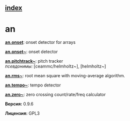 [index](index.html) 
---

# an




[**an.onset**](an.onset.html): onset detector for arrays 

[**an.onset~**](an.onset~.html): onset detector 

[**an.pitchtrack~**](an.pitchtrack~.html): pitch tracker <br>
_псевдонимы:_ \[ceammc/helmholtz~\], \[helmholtz~\]


[**an.rms~**](an.rms~.html): root mean square with moving-average algorithm. 

[**an.tempo~**](an.tempo~.html): tempo detector 

[**an.zero~**](an.zero~.html): zero crossing count/rate/freq calculator 


**Версия:** 0.9.6

**Лицензия:** GPL3

